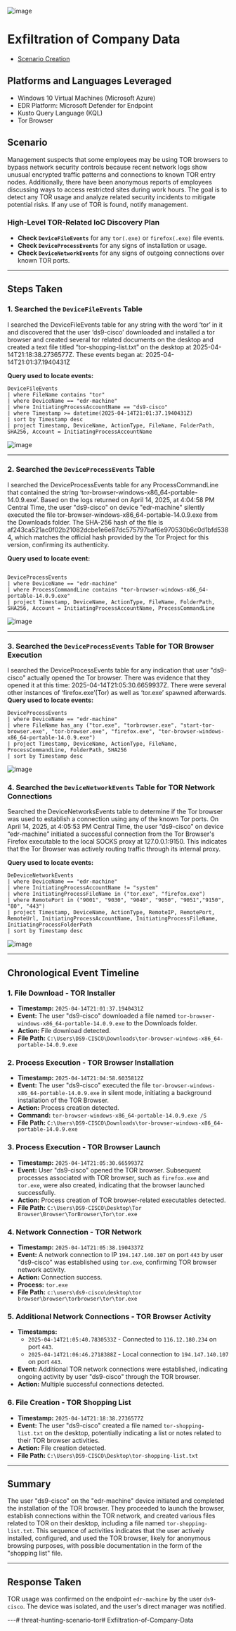 ![image](https://github.com/user-attachments/assets/1fdeab0f-54d0-40dd-a6e1-9a3fac3b5e5d)



# Exfiltration of Company Data
- [Scenario Creation](https://github.com/JordanDanielWest/Exfiltration-of-Company-Data/blob/main/Exfiltration%20of%20Company%20Data%20Event%20Creation.md)

## Platforms and Languages Leveraged
- Windows 10 Virtual Machines (Microsoft Azure)
- EDR Platform: Microsoft Defender for Endpoint
- Kusto Query Language (KQL)
- Tor Browser

##  Scenario

Management suspects that some employees may be using TOR browsers to bypass network security controls because recent network logs show unusual encrypted traffic patterns and connections to known TOR entry nodes. Additionally, there have been anonymous reports of employees discussing ways to access restricted sites during work hours. The goal is to detect any TOR usage and analyze related security incidents to mitigate potential risks. If any use of TOR is found, notify management.

### High-Level TOR-Related IoC Discovery Plan

- **Check `DeviceFileEvents`** for any `tor(.exe)` or `firefox(.exe)` file events.
- **Check `DeviceProcessEvents`** for any signs of installation or usage.
- **Check `DeviceNetworkEvents`** for any signs of outgoing connections over known TOR ports.

---

## Steps Taken

### 1. Searched the `DeviceFileEvents` Table

I searched the DeviceFileEvents table for any string with the word ‘tor’ in it and discovered that the user ‘ds9-cisco’ downloaded and installed a tor browser and created several tor related documents on the desktop and created a text file titled “tor-shopping-list.txt” on the desktop at 2025-04-14T21:18:38.2736577Z. These events began at: 2025-04-14T21:01:37.1940431Z

**Query used to locate events:**

```kql
DeviceFileEvents
| where FileName contains "tor"
| where DeviceName == "edr-machine"
| where InitiatingProcessAccountName == "ds9-cisco"
| where Timestamp >= datetime(2025-04-14T21:01:37.1940431Z)
| sort by Timestamp desc
| project Timestamp, DeviceName, ActionType, FileName, FolderPath, SHA256, Account = InitiatingProcessAccountName
```
![image](https://github.com/user-attachments/assets/351bd797-4e4e-453b-881e-5c8b4795bced)

---

### 2. Searched the `DeviceProcessEvents` Table

I searched the DeviceProcessEvents table for any ProcessCommandLine that contained the string ‘tor-browser-windows-x86_64-portable-14.0.9.exe’. Based on the logs returned on April 14, 2025, at 4:04:58 PM Central Time, the user "ds9-cisco" on device "edr-machine" silently executed the file tor-browser-windows-x86_64-portable-14.0.9.exe from the Downloads folder. The SHA-256 hash of the file is af243ca521ac0f02b21082dcbe1e6e87dc575797baf6e970530b6c0d1bfd5384, which matches the official hash provided by the Tor Project for this version, confirming its authenticity.

**Query used to locate event:**

```kql

DeviceProcessEvents
| where DeviceName == "edr-machine"
| where ProcessCommandLine contains "tor-browser-windows-x86_64-portable-14.0.9.exe"
| project Timestamp, DeviceName, ActionType, FileName, FolderPath, SHA256, Account = InitiatingProcessAccountName, ProcessCommandLine
```
![image](https://github.com/user-attachments/assets/8a68b6f8-5ccf-434e-a9d6-382a96c9c206)


---

### 3. Searched the `DeviceProcessEvents` Table for TOR Browser Execution

I searched the DeviceProcessEvents table for any indication that user "ds9-cisco" actually opened the Tor browser. There was evidence that they opened it at this time: 2025-04-14T21:05:30.6659937Z. There were several other instances of ‘firefox.exe’(Tor) as well as ‘tor.exe’ spawned afterwards.
**Query used to locate events:**

```kql
DeviceProcessEvents
| where DeviceName == "edr-machine"
| where FileName has_any ("tor.exe", "torbrowser.exe", "start-tor-browser.exe", "tor-browser.exe", "firefox.exe", "tor-browser-windows-x86_64-portable-14.0.9.exe")
| project Timestamp, DeviceName, ActionType, FileName, ProcessCommandLine, FolderPath, SHA256
| sort by Timestamp desc

```
![image](https://github.com/user-attachments/assets/e15501c2-18bb-44b6-bc2e-555786bc53d1)


### 4. Searched the `DeviceNetworkEvents` Table for TOR Network Connections

Searched the DeviceNetworksEvents table to determine if the Tor browser was used to establish a connection using any of the known Tor ports. On April 14, 2025, at 4:05:53 PM Central Time, the user “ds9-cisco” on device “edr-machine” initiated a successful connection from the Tor Browser's Firefox executable to the local SOCKS proxy at 127.0.0.1:9150. This indicates that the Tor Browser was actively routing traffic through its internal proxy.

**Query used to locate events:**

```kql
DeDeviceNetworkEvents
| where DeviceName == "edr-machine"
| where InitiatingProcessAccountName != "system"
| where InitiatingProcessFileName in ("tor.exe", "firefox.exe")
| where RemotePort in ("9001", "9030", "9040", "9050", "9051","9150", "80", "443")
| project Timestamp, DeviceName, ActionType, RemoteIP, RemotePort, RemoteUrl, InitiatingProcessAccountName, InitiatingProcessFileName, InitiatingProcessFolderPath
| sort by Timestamp desc
```
![image](https://github.com/user-attachments/assets/8f4b15e7-0d26-4c51-8f9d-e9bfbc355ccf)

---

## Chronological Event Timeline 

### 1. File Download - TOR Installer

- **Timestamp:** `2025-04-14T21:01:37.1940431Z`
- **Event:** The user "ds9-cisco" downloaded a file named `tor-browser-windows-x86_64-portable-14.0.9.exe` to the Downloads folder.
- **Action:** File download detected.
- **File Path:** `C:\Users\DS9-CISCO\Downloads\tor-browser-windows-x86_64-portable-14.0.9.exe`

### 2. Process Execution - TOR Browser Installation

- **Timestamp:** `2025-04-14T21:04:58.6035812Z`
- **Event:** The user "ds9-cisco" executed the file `tor-browser-windows-x86_64-portable-14.0.9.exe` in silent mode, initiating a background installation of the TOR Browser.
- **Action:** Process creation detected.
- **Command:** `tor-browser-windows-x86_64-portable-14.0.9.exe /S`
- **File Path:** `C:\Users\DS9-CISCO\Downloads\tor-browser-windows-x86_64-portable-14.0.9.exe`

### 3. Process Execution - TOR Browser Launch

- **Timestamp:** `2025-04-14T21:05:30.6659937Z`
- **Event:** User "ds9-cisco" opened the TOR browser. Subsequent processes associated with TOR browser, such as `firefox.exe` and `tor.exe`, were also created, indicating that the browser launched successfully.
- **Action:** Process creation of TOR browser-related executables detected.
- **File Path:** `C:\Users\DS9-CISCO\Desktop\Tor Browser\Browser\TorBrowser\Tor\tor.exe`

### 4. Network Connection - TOR Network

- **Timestamp:** `2025-04-14T21:05:38.1904337Z`
- **Event:** A network connection to IP `194.147.140.107` on port `443` by user "ds9-cisco" was established using `tor.exe`, confirming TOR browser network activity.
- **Action:** Connection success.
- **Process:** `tor.exe`
- **File Path:** `c:\users\ds9-cisco\desktop\tor browser\browser\torbrowser\tor\tor.exe`

### 5. Additional Network Connections - TOR Browser Activity

- **Timestamps:**
  - `2025-04-14T21:05:40.7830533Z` - Connected to `116.12.180.234` on port `443`.
  - `2025-04-14T21:06:46.2718388Z` - Local connection to `194.147.140.107` on port `443`.
- **Event:** Additional TOR network connections were established, indicating ongoing activity by user "ds9-cisco" through the TOR browser.
- **Action:** Multiple successful connections detected.

### 6. File Creation - TOR Shopping List

- **Timestamp:** `2025-04-14T21:18:38.2736577Z`
- **Event:** The user "ds9-cisco" created a file named `tor-shopping-list.txt` on the desktop, potentially indicating a list or notes related to their TOR browser activities.
- **Action:** File creation detected.
- **File Path:** `C:\Users\DS9-CISCO\Desktop\tor-shopping-list.txt`

---

## Summary

The user "ds9-cisco" on the "edr-machine" device initiated and completed the installation of the TOR browser. They proceeded to launch the browser, establish connections within the TOR network, and created various files related to TOR on their desktop, including a file named `tor-shopping-list.txt`. This sequence of activities indicates that the user actively installed, configured, and used the TOR browser, likely for anonymous browsing purposes, with possible documentation in the form of the "shopping list" file.

---

## Response Taken

TOR usage was confirmed on the endpoint `edr-machine` by the user `ds9-cisco`. The device was isolated, and the user's direct manager was notified.

---# threat-hunting-scenario-tor# Exfiltration-of-Company-Data
